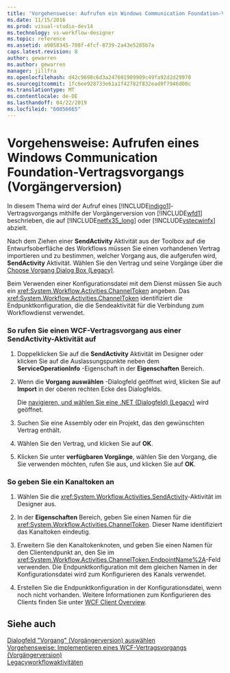 ```yaml
---
title: 'Vorgehensweise: Aufrufen ein Windows Communication Foundation-Vertragsvorgangs (Legacy) | Microsoft-Dokumentation'
ms.date: 11/15/2016
ms.prod: visual-studio-dev14
ms.technology: vs-workflow-designer
ms.topic: reference
ms.assetid: a9058345-708f-4fcf-8739-2a43e5285b7a
caps.latest.revision: 8
author: gewarren
ms.author: gewarren
manager: jillfra
ms.openlocfilehash: d42c9698c6d3a247601909909c49fa92d2d29978
ms.sourcegitcommit: 1fc6ee928733e61a1f42782f832ead9f7946d00c
ms.translationtype: MT
ms.contentlocale: de-DE
ms.lasthandoff: 04/22/2019
ms.locfileid: "60056665"
---
```

# <a name="how-to-invoke-a-windows-communication-foundation-contract-operation-legacy"></a>Vorgehensweise: Aufrufen eines Windows Communication Foundation-Vertragsvorgangs (Vorgängerversion)
In diesem Thema wird der Aufruf eines [!INCLUDE[indigo1](../includes/indigo1-md.md)]-Vertragsvorgangs mithilfe der Vorgängerversion von [!INCLUDE[wfd1](../includes/wfd1-md.md)] beschrieben, die auf [!INCLUDE[netfx35_long](../includes/netfx35-long-md.md)] oder [!INCLUDE[vstecwinfx](../includes/vstecwinfx-md.md)] abzielt.  
  
 Nach dem Ziehen einer **SendActivity** Aktivität aus der Toolbox auf die Entwurfsoberfläche des Workflows müssen Sie einen vorhandenen Vertrag importieren und zu bestimmen, welcher Vorgang aus, die aufgerufen wird, **SendActivity** Aktivität. Wählen Sie den Vertrag und seine Vorgänge über die [Choose Vorgang Dialog Box (Legacy)](../workflow-designer/choose-operation-dialog-box-legacy.md).  
  
 Beim Verwenden einer Konfigurationsdatei mit dem Dienst müssen Sie auch ein <xref:System.Workflow.Activities.ChannelToken> angeben. Das <xref:System.Workflow.Activities.ChannelToken> identifiziert die Endpunktkonfiguration, die die Sendeaktivität für die Verbindung zum Workflowdienst verwendet.  
  
### <a name="to-invoke-a-wcf-contract-operation-from-a-sendactivity-activity"></a>So rufen Sie einen WCF-Vertragsvorgang aus einer SendActivity-Aktivität auf  
  
1. Doppelklicken Sie auf die **SendActivity** Aktivität im Designer oder klicken Sie auf die Auslassungspunkte neben dem **ServiceOperationInfo** -Eigenschaft in der **Eigenschaften** Bereich.  
  
2. Wenn die **Vorgang auswählen** -Dialogfeld geöffnet wird, klicken Sie auf **Import** in der oberen rechten Ecke des Dialogfelds.  
  
     Die [navigieren, und wählen Sie eine .NET (Dialogfeld) (Legacy)](../workflow-designer/browse-and-select-a-dotnet-type-dialog-box-legacy.md) wird geöffnet.  
  
3. Suchen Sie eine Assembly oder ein Projekt, das den gewünschten Vertrag enthält.  
  
4. Wählen Sie den Vertrag, und klicken Sie auf **OK**.  
  
5. Klicken Sie unter **verfügbaren Vorgänge**, wählen Sie den Vorgang, die Sie verwenden möchten, rufen Sie aus, und klicken Sie auf **OK**.  
  
### <a name="to-specify-a-channel-token"></a>So geben Sie ein Kanaltoken an  
  
1. Wählen Sie die <xref:System.Workflow.Activities.SendActivity>-Aktivität im Designer aus.  
  
2. In der **Eigenschaften** Bereich, geben Sie einen Namen für die <xref:System.Workflow.Activities.ChannelToken>. Dieser Name identifiziert das Kanaltoken eindeutig.  
  
3. Erweitern Sie den Kanaltokenknoten, und geben Sie einen Namen für den Clientendpunkt an, den Sie im <xref:System.Workflow.Activities.ChannelToken.EndpointName%2A>-Feld verwenden. Die Endpunktkonfiguration mit dem gleichen Namen in der Konfigurationsdatei wird zum Konfigurieren des Kanals verwendet.  
  
4. Erstellen Sie die Endpunktkonfiguration in der Konfigurationsdatei, wenn noch nicht vorhanden. Weitere Informationen zum Konfigurieren des Clients finden Sie unter [WCF Client Overview](http://msdn.microsoft.com/library/f60d9bc5-8ade-4471-8ecf-5a07a936c82d).  
  
## <a name="see-also"></a>Siehe auch  
 [Dialogfeld "Vorgang" (Vorgängerversion) auswählen](../workflow-designer/choose-operation-dialog-box-legacy.md)   
 [Vorgehensweise: Implementieren eines WCF-Vertragsvorgangs (Vorgängerversion)](../workflow-designer/how-to-implement-a-windows-communication-foundation-contract-operation-legacy.md)   
 [Legacyworkflowaktivitäten](../workflow-designer/legacy-workflow-activities.md)